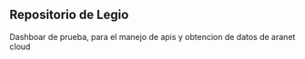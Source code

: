 ## Repositorio de Legio

Dashboar de prueba, para el manejo de apis y obtencion de datos de aranet cloud